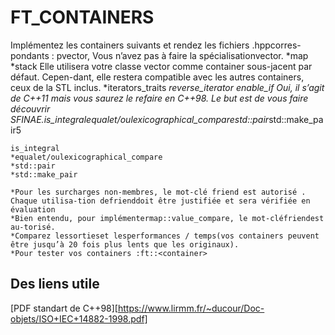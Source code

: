 # FT_CONTAINERS #

Implémentez les containers suivants et rendez les fichiers<container>
.hppcorres-pondants :
    pvector, Vous n’avez pas à faire la spécialisationvector<bool>.
    *map
    *stack Elle utilisera votre classe vector comme container sous-jacent par défaut. 
         Cepen-dant, elle restera compatible avec les autres containers, ceux de la STL inclus.
    *iterators_traits
	*reverse_iterator
	*enable_if 
		Oui, il s’agit de C++11 mais vous saurez le refaire en C++98.
		Le but est de vous faire découvrir SFINAE.*is_integral*equalet/oulexicographical_compare*std::pair*std::make_pair5

	is_integral
	*equalet/oulexicographical_compare
	*std::pair
	*std::make_pair

	*Pour les surcharges non-membres, le mot-clé friend est autorisé .
    Chaque utilisa-tion defrienddoit être justifiée et sera vérifiée en évaluation
	*Bien entendu, pour implémentermap::value_compare, le mot-cléfriendest au-torisé.
	*Comparez lessortieset lesperformances / temps(vos containers peuvent être jusqu’à 20 fois plus lents que les originaux).
	*Pour tester vos containers :ft::<container>


## Des liens utile
[PDF standart de C++98][https://www.lirmm.fr/~ducour/Doc-objets/ISO+IEC+14882-1998.pdf]
